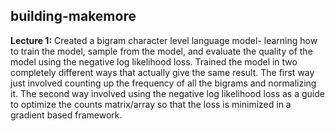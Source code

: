 ## building-makemore
**Lecture 1:** Created a bigram character level language model- learning how to train the model, sample from the model, and evaluate the quality of the model using the negative log likelihood loss. Trained the model in two completely different ways that actually give the same result. The first way just involved counting up the frequency of all the bigrams and normalizing it. The second way involved using the negative log likelihood loss as a guide to optimize the counts matrix/array so that the loss is minimized in a gradient based framework.
